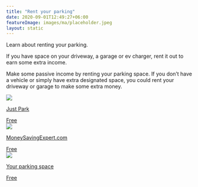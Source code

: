 ```yaml
---
title: "Rent your parking"
date: 2020-09-01T12:49:27+06:00
featureImage: images/ma/placeholder.jpeg
layout: static
---
```


Learn about renting your parking.

If you have space on your driveway, a garage or ev charger, rent it out to earn some extra income.

Make some passive income by renting your parking space. If you don’t have a vehicle or simply have extra designated space, you could rent your driveway or garage to make some extra money.

<a class="ma-link" href="https://www.justpark.com/how-it-works/rent-out-your-driveway"><div class="ma-card"><div class="ma-icon"><img src ="/images/icon-check.png"/></div><div class="ma-name"><p>Just Park</p></div><div class="ma-paid-text"><span>Free</span></div></div></a><a class="ma-link" href="https://www.moneysavingexpert.com/shopping/cheap-parking-rental/"><div class="ma-card"><div class="ma-icon"><img src ="/images/icon-check.png"/></div><div class="ma-name"><p>MoneySavingExpert.com</p></div><div class="ma-paid-text"><span>Free</span></div></div></a><a class="ma-link" href="https://www.yourparkingspace.co.uk/insights/why-renting-parking-space-is-great-idea-to-earn-side-income"><div class="ma-card"><div class="ma-icon"><img src ="/images/icon-check.png"/></div><div class="ma-name"><p>Your parking space</p></div><div class="ma-paid-text"><span>Free</span></div></div></a>  

<br/><br/>






